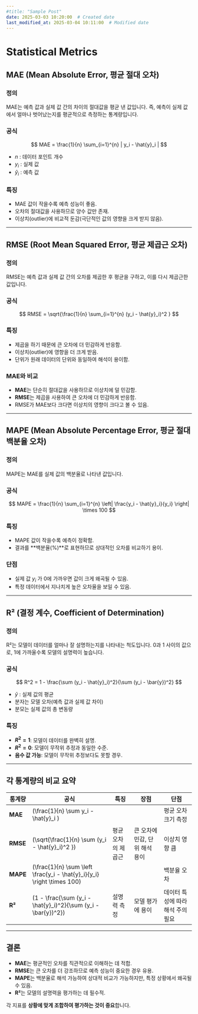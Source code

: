 ```yaml
---
#title: "Sample Post"
date: 2025-03-03 10:20:00  # Created date
last_modified_at: 2025-03-04 10:11:00  # Modified date
---
```


# Statistical Metrics

## MAE (Mean Absolute Error, 평균 절대 오차)

### 정의
MAE는 예측 값과 실제 값 간의 차이의 절대값을 평균 낸 값입니다. 즉, 예측이 실제 값에서 얼마나 벗어났는지를 평균적으로 측정하는 통계량입니다.

### 공식
$$
MAE = \frac{1}{n} \sum_{i=1}^{n} | y_i - \hat{y}_i |
$$
- $n$ : 데이터 포인트 개수
- $y_i$ : 실제 값
- $\hat{y}_i$ : 예측 값

### 특징
- MAE 값이 작을수록 예측 성능이 좋음.
- 오차의 절대값을 사용하므로 양수 값만 존재.
- 이상치(outlier)에 비교적 둔감(극단적인 값의 영향을 크게 받지 않음).

---

## RMSE (Root Mean Squared Error, 평균 제곱근 오차)

### 정의
RMSE는 예측 값과 실제 값 간의 오차를 제곱한 후 평균을 구하고, 이를 다시 제곱근한 값입니다.

### 공식
$$
RMSE = \sqrt{\frac{1}{n} \sum_{i=1}^{n} (y_i - \hat{y}_i)^2 }
$$

### 특징
- 제곱을 하기 때문에 큰 오차에 더 민감하게 반응함.
- 이상치(outlier)에 영향을 더 크게 받음.
- 단위가 원래 데이터의 단위와 동일하여 해석이 용이함.

### MAE와 비교
- **MAE**는 단순히 절대값을 사용하므로 이상치에 덜 민감함.
- **RMSE**는 제곱을 사용하여 큰 오차에 더 민감하게 반응함.
- RMSE가 MAE보다 크다면 이상치의 영향이 크다고 볼 수 있음.

---

## MAPE (Mean Absolute Percentage Error, 평균 절대 백분율 오차)

### 정의
MAPE는 MAE를 실제 값의 백분율로 나타낸 값입니다.

### 공식
$$
MAPE = \frac{1}{n} \sum_{i=1}^{n} \left| \frac{y_i - \hat{y}_i}{y_i} \right| \times 100
$$

### 특징
- MAPE 값이 작을수록 예측이 정확함.
- 결과를 **백분율(%)**로 표현하므로 상대적인 오차를 비교하기 용이.

### 단점
- 실제 값 $y_i$ 가 0에 가까우면 값이 크게 왜곡될 수 있음.
- 특정 데이터에서 지나치게 높은 오차율을 보일 수 있음.

---

## R² (결정 계수, Coefficient of Determination)

### 정의
R²는 모델이 데이터를 얼마나 잘 설명하는지를 나타내는 척도입니다.
0과 1 사이의 값으로, 1에 가까울수록 모델의 설명력이 높습니다.

### 공식
$$
R^2 = 1 - \frac{\sum (y_i - \hat{y}_i)^2}{\sum (y_i - \bar{y})^2}
$$
- $\bar{y}$ : 실제 값의 평균
- 분자는 모델 오차(예측 값과 실제 값 차이)
- 분모는 실제 값의 총 변동량

### 특징
- **$R^2 = 1$**: 모델이 데이터를 완벽히 설명.
- **$R^2 = 0$**: 모델이 무작위 추정과 동일한 수준.
- **음수 값 가능**: 모델이 무작위 추정보다도 못할 경우.

---

## 각 통계량의 비교 요약

| 통계량  | 공식 | 특징 | 장점 | 단점 |
|---------|------|------|------|------|
| **MAE** | (\frac{1}{n} \sum  y_i - \hat{y}_i )|| | 평균 오차 크기 측정 | 직관적, 이상치 영향 적음 | 절대값 사용으로 미분 어려움 |
| **RMSE** | (\sqrt{\frac{1}{n} \sum (y_i - \hat{y}_i)^2 }) | 평균 오차의 제곱근 | 큰 오차에 민감, 단위 해석 용이 | 이상치 영향 큼 |
| **MAPE** | (\frac{1}{n} \sum \left \frac{y_i - \hat{y}_i}{y_i} \right \times 100) ||| 백분율 오차 | 상대적 오차 비교 가능 | 0에 가까운 값에서 왜곡 가능 |
| **R²** | (1 - \frac{\sum (y_i - \hat{y}_i)^2}{\sum (y_i - \bar{y})^2}) | 설명력 측정 | 모델 평가에 용이 | 데이터 특성에 따라 해석 주의 필요 |

---

## 결론
- **MAE**는 평균적인 오차를 직관적으로 이해하는 데 적합.
- **RMSE**는 큰 오차를 더 강조하므로 예측 성능이 중요한 경우 유용.
- **MAPE**는 백분율로 해석 가능하여 상대적 비교가 가능하지만, 특정 상황에서 왜곡될 수 있음.
- **R²**는 모델의 설명력을 평가하는 데 필수적.

각 지표를 **상황에 맞게 조합하여 평가하는 것이 중요**합니다.


